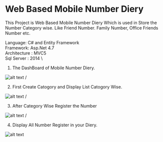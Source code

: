 # Web Based Mobile Number Diery
This Project is Web Based Mobile Number Diery Which is used in Store the Number Category wise. Like Friend Number. Family Number, Office Friends Number etc.

Language: C# and Entity Framework \
Framework: Asp.Net 4.7  \
Architecture : MVC5   \
Sql Server : 2014   \

1. The DashBoard of Mobile Number Diery. 

![alt text](https://github.com/kirankoshtigits/Web-Based-Mobile-Number-Diery/blob/ph-pages/Dashboard.png)   /

2. First Create Catogory and Display List Catogory Wise. 

![alt text](https://github.com/kirankoshtigits/Web-Based-Mobile-Number-Diery/blob/ph-pages/Category.png)   /

3. After Category Wise Register the Number

![alt text](https://github.com/kirankoshtigits/Web-Based-Mobile-Number-Diery/blob/ph-pages/Regi_Number.png)   /

4. Display All Number Register in your Diery.

![alt text](https://github.com/kirankoshtigits/Web-Based-Mobile-Number-Diery/blob/ph-pages/NumberList.png)   
